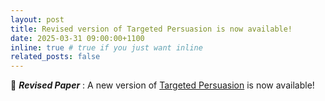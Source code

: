 ```yaml
---
layout: post
title: Revised version of Targeted Persuasion is now available!
date: 2025-03-31 09:00:00+1100
inline: true # true if you just want inline
related_posts: false
---
```


🔄 **_Revised Paper_** : A new version of [Targeted Persuasion](/projects/targeted_persuasion) is now available!